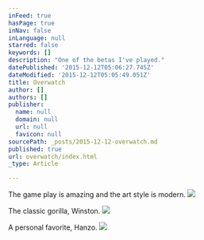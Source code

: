 ```yaml
---
inFeed: true
hasPage: true
inNav: false
inLanguage: null
starred: false
keywords: []
description: "One of the betas I've played."
datePublished: '2015-12-12T05:06:27.745Z'
dateModified: '2015-12-12T05:05:49.051Z'
title: Overwatch
author: []
authors: []
publisher:
  name: null
  domain: null
  url: null
  favicon: null
sourcePath: _posts/2015-12-12-overwatch.md
published: true
url: overwatch/index.html
_type: Article

---
```

The game play is amazing and the art style is modern.  ![](https://the-grid-user-content.s3-us-west-2.amazonaws.com/9be6279d-04b3-404f-9e84-a17cea1beadc.jpg)

The classic gorilla, Winston.
![](https://s3-us-west-2.amazonaws.com/the-grid-img/p/bb8a513eb354c75f1ef8b12d6d4f4cca8be7672c.jpg)

A personal favorite, Hanzo.
![](https://the-grid-user-content.s3-us-west-2.amazonaws.com/cebab432-427d-4f27-b37e-c7bccd8bbd8f.jpg)